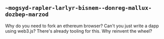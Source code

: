 ## `~mogsyd-rapler-larlyr-bisnem--donreg-mallux-dozbep-marzod`
Why do you need to fork an ethereum browser? Can't you just write a dapp using web3.js? There's already tooling for this. Why reinvent the wheel?